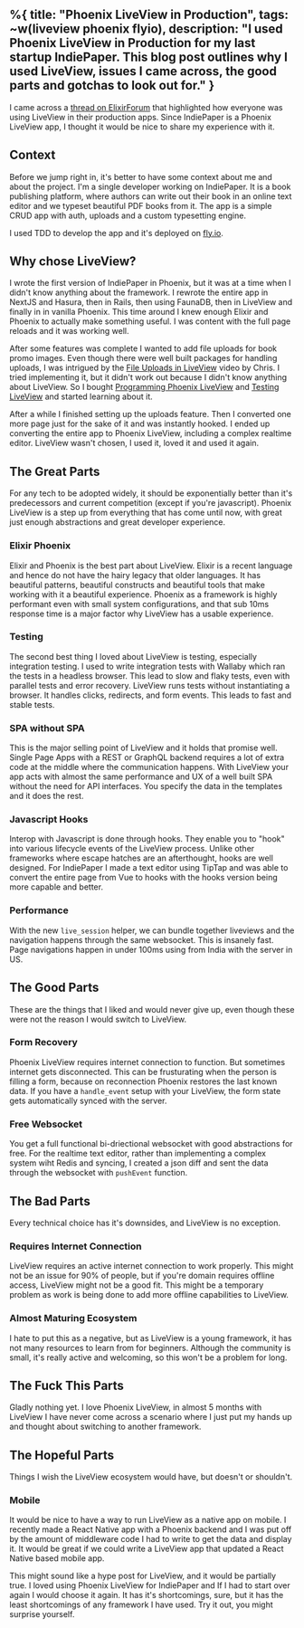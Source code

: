 %{
  title: "Phoenix LiveView in Production",
  tags: ~w(liveview phoenix flyio),
  description: "I used Phoenix LiveView in Production for my last startup IndiePaper. This blog post outlines why I used LiveView, issues I came across, the good parts and gotchas to look out for."
}
---

I came across a [thread on
ElixirForum](https://elixirforum.com/t/are-you-all-in-on-liveview-how-are-you-using-it/41628/14)
that highlighted how everyone was using LiveView in their production
apps. Since IndiePaper is a Phoenix LiveView app, I thought it would be
nice to share my experience with it.

## Context

Before we jump right in, it\'s better to have some context about me and
about the project. I\'m a single developer working on IndiePaper. It is
a book publishing platform, where authors can write out their book in an
online text editor and we typeset beautiful PDF books from it. The app
is a simple CRUD app with auth, uploads and a custom typesetting engine.

I used TDD to develop the app and it\'s deployed on
[fly.io](https://fly.io).

## Why chose LiveView?

I wrote the first version of IndiePaper in Phoenix, but it was at a time
when I didn\'t know anything about the framework. I rewrote the entire
app in NextJS and Hasura, then in Rails, then using FaunaDB, then in
LiveView and finally in in vanilla Phoenix. This time around I knew
enough Elixir and Phoenix to actually make something useful. I was
content with the full page reloads and it was working well.

After some features was complete I wanted to add file uploads for book
promo images. Even though there were well built packages for handling
uploads, I was intrigued by the [File Uploads in
LiveView](https://www.youtube.com/watch?v=PffpT2eslH8) video by Chris. I
tried implementing it, but it didn\'t work out because I didn\'t know
anything about LiveView. So I bought [Programming Phoenix
LiveView](http://pragprog.com/titles/liveview/programming-phoenix-liveview/)
and [Testing LiveView](https://www.testingliveview.com/) and started
learning about it.

After a while I finished setting up the uploads feature. Then I
converted one more page just for the sake of it and was instantly
hooked. I ended up converting the entire app to Phoenix LiveView,
including a complex realtime editor. LiveView wasn\'t chosen, I used it,
loved it and used it again.

## The Great Parts

For any tech to be adopted widely, it should be exponentially better
than it\'s predecessors and current competition (except if you\'re
javascript). Phoenix LiveView is a step up from everything that has come
until now, with great just enough abstractions and great developer
experience.

### Elixir Phoenix

Elixir and Phoenix is the best part about LiveView. Elixir is a recent
language and hence do not have the hairy legacy that older languages. It
has beautiful patterns, beautiful constructs and beautiful tools that
make working with it a beautiful experience. Phoenix as a framework is
highly performant even with small system configurations, and that sub
10ms response time is a major factor why LiveView has a usable
experience.

### Testing

The second best thing I loved about LiveView is testing, especially
integration testing. I used to write integration tests with Wallaby
which ran the tests in a headless browser. This lead to slow and flaky
tests, even with parallel tests and error recovery. LiveView runs tests
without instantiating a browser. It handles clicks, redirects, and form
events. This leads to fast and stable tests.

### SPA without SPA

This is the major selling point of LiveView and it holds that promise
well. Single Page Apps with a REST or GraphQL backend requires a lot of
extra code at the middle where the communication happens. With LiveView
your app acts with almost the same performance and UX of a well built
SPA without the need for API interfaces. You specify the data in the
templates and it does the rest.

### Javascript Hooks

Interop with Javascript is done through hooks. They enable you to
\"hook\" into various lifecycle events of the LiveView process. Unlike
other frameworks where escape hatches are an afterthought, hooks are
well designed. For IndiePaper I made a text editor using TipTap and was
able to convert the entire page from Vue to hooks with the hooks version
being more capable and better.

### Performance

With the new `live_session` helper, we can bundle together liveviews and
the navigation happens through the same websocket. This is insanely
fast. Page navigations happen in under 100ms using from India with the
server in US.

## The Good Parts

These are the things that I liked and would never give up, even though
these were not the reason I would switch to LiveView.

### Form Recovery

Phoenix LiveView requires internet connection to function. But sometimes
internet gets disconnected. This can be frusturating when the person is
filling a form, because on reconnection Phoenix restores the last known
data. If you have a `handle_event` setup with your LiveView, the form
state gets automatically synced with the server.

### Free Websocket

You get a full functional bi-driectional websocket with good
abstractions for free. For the realtime text editor, rather than
implementing a complex system wiht Redis and syncing, I created a json
diff and sent the data through the websocket with `pushEvent` function.

## The Bad Parts

Every technical choice has it\'s downsides, and LiveView is no
exception.

### Requires Internet Connection

LiveView requires an active internet connection to work properly. This
might not be an issue for 90% of people, but if you\'re domain requires
offline access, LiveView might not be a good fit. This might be a
temporary problem as work is being done to add more offline capabilities
to LiveView.

### Almost Maturing Ecosystem

I hate to put this as a negative, but as LiveView is a young framework,
it has not many resources to learn from for beginners. Although the
community is small, it\'s really active and welcoming, so this won\'t be
a problem for long.

## The Fuck This Parts

Gladly nothing yet. I love Phoenix LiveView, in almost 5 months with
LiveView I have never come across a scenario where I just put my hands
up and thought about switching to another framework.

## The Hopeful Parts

Things I wish the LiveView ecosystem would have, but doesn\'t or
shouldn\'t.

### Mobile

It would be nice to have a way to run LiveView as a native app on
mobile. I recently made a React Native app with a Phoenix backend and I
was put off by the amount of middleware code I had to write to get the
data and display it. It would be great if we could write a LiveView app
that updated a React Native based mobile app.

This might sound like a hype post for LiveView, and it would be
partially true. I loved using Phoenix LiveView for IndiePaper and If I
had to start over again I would choose it again. It has it\'s
shortcomings, sure, but it has the least shortcomings of any framework I
have used. Try it out, you might surprise yourself.
